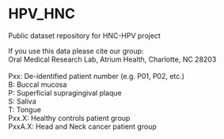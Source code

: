 # HPV_HNC
Public dataset repository for HNC-HPV project

If you use this data please cite our group: <br />
Oral Medical Research Lab, Atrium Health, Charlotte, NC 28203
<br />
<br />
Pxx: De-identified patient number (e.g. P01, P02, etc.) <br />
B: Buccal mucosa <br />
P: Superficial supragingival plaque <br />
S: Saliva <br />
T: Tongue <br />
Pxx.X: Healthy controls patient group <br />
PxxA.X: Head and Neck cancer patient group <br />
